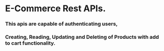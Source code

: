 # E-Commerce Rest APIs.
### This apis are capable of authenticating users,
### Creating, Reading, Updating and Deleting of Products with add to cart functionality.